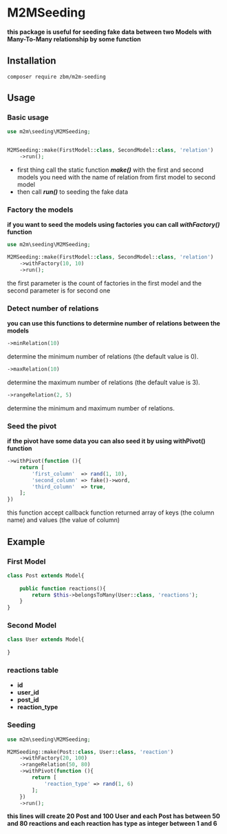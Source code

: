 # M2MSeeding
**this package is useful for seeding fake data between two Models with Many-To-Many relationship by some function**

## Installation 
```
composer require zbm/m2m-seeding
```

## Usage

### Basic usage
```php
use m2m\seeding\M2MSeeding;


M2MSeeding::make(FirstModel::class, SecondModel::class, 'relation')
    ->run();
```
- first thing call the static function ***make()*** with the first and second models you need with the name of relation from first model to second model 
- then call ***run()*** to seeding the fake data

### Factory the models 
**if you want to seed the models using factories you can call ***withFactory()*** function**

```php
use m2m\seeding\M2MSeeding;

M2MSeeding::make(FirstModel::class, SecondModel::class, 'relation')
    ->withFactory(10, 10)
    ->run();
```
the first parameter is the count of factories in the first model and the second parameter is for second one

### Detect number of relations

**you can use this functions to determine number of relations between the models**

```php
->minRelation(10)
```
determine the minimum number of relations (the default value is 0).

```php
->maxRelation(10)
```
determine the maximum number of relations (the default value is 3).

```php
->rangeRelation(2, 5)
```
determine the minimum and maximum number of relations.

### Seed the pivot

**if the pivot have some data you can also seed it by using withPivot() function**

```php
->withPivot(function (){
    return [
        'first_column'  => rand(1, 10),
        'second_column' => fake()->word,
        'third_column'  => true,
    ];
})
```
this function accept callback function returned array of keys (the column name) and values (the value of column)

## Example

### First Model

```php 
class Post extends Model{
    
    public function reactions(){
        return $this->belongsToMany(User::class, 'reactions');
    }
}
```

### Second Model

```php 
class User extends Model{
    
}
```

### reactions table
- **id**
- **user_id**
- **post_id**
- **reaction_type** 

### Seeding
```php
use m2m\seeding\M2MSeeding;

M2MSeeding::make(Post::class, User::class, 'reaction')
    ->withFactory(20, 100)
    ->rangeRelation(50, 80)
    ->withPivot(function (){
        return [
            'reaction_type' => rand(1, 6)
        ];
    })
    ->run();
```
**this lines will create 20 Post and 100 User and each Post has between 50 and 80 reactions 
and each reaction has type as integer between 1 and 6**

